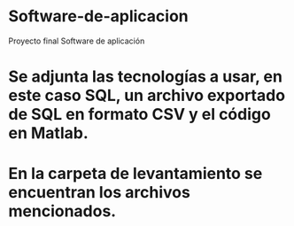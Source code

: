 # Software-de-aplicacion
Proyecto final Software de aplicación

# Se adjunta las tecnologías a usar, en este caso SQL, un archivo exportado de SQL en formato CSV y el código en Matlab.
# En la carpeta de levantamiento se encuentran los archivos mencionados.

